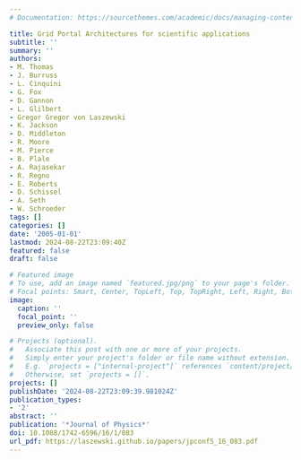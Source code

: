 ```yaml
---
# Documentation: https://sourcethemes.com/academic/docs/managing-content/

title: Grid Portal Architectures for scientific applications
subtitle: ''
summary: ''
authors:
- M. Thomas
- J. Burruss
- L. Cinquini
- G. Fox
- D. Gannon
- L. Glilbert
- Gregor Gregor von Laszewski
- K. Jackson
- D. Middleton
- R. Moore
- M. Pierce
- B. Plale
- A. Rajasekar
- R. Regno
- E. Roberts
- D. Schissel
- A. Seth
- W. Schroeder
tags: []
categories: []
date: '2005-01-01'
lastmod: 2024-08-22T23:09:40Z
featured: false
draft: false

# Featured image
# To use, add an image named `featured.jpg/png` to your page's folder.
# Focal points: Smart, Center, TopLeft, Top, TopRight, Left, Right, BottomLeft, Bottom, BottomRight.
image:
  caption: ''
  focal_point: ''
  preview_only: false

# Projects (optional).
#   Associate this post with one or more of your projects.
#   Simply enter your project's folder or file name without extension.
#   E.g. `projects = ["internal-project"]` references `content/project/deep-learning/index.md`.
#   Otherwise, set `projects = []`.
projects: []
publishDate: '2024-08-22T23:09:39.981024Z'
publication_types:
- '2'
abstract: ''
publication: '*Journal of Physics*'
doi: 10.1088/1742-6596/16/1/083
url_pdf: https://laszewski.github.io/papers/jpconf5_16_083.pdf
---
```

